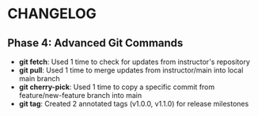# CHANGELOG

## Phase 4: Advanced Git Commands

- **git fetch**: Used 1 time to check for updates from instructor's repository
- **git pull**: Used 1 time to merge updates from instructor/main into local main branch
- **git cherry-pick**: Used 1 time to copy a specific commit from feature/new-feature branch into main
- **git tag**: Created 2 annotated tags (v1.0.0, v1.1.0) for release milestones
